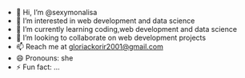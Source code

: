 - 👋 Hi, I’m @sexymonalisa
- 👀 I’m interested in web development and data science 
- 🌱 I’m currently learning coding,web development and data science 
- 💞️ I’m looking to collaborate on web development projects 
- 📫 Reach me at gloriackorir2001@gmail.com
- 😄 Pronouns: she
- ⚡ Fun fact: ...

<!---
sexymonalisa/sexymonalisa is a ✨ special ✨ repository because its `README.md` (this file) appears on your GitHub profile.
You can click the Preview link to take a look at your changes.
--->
